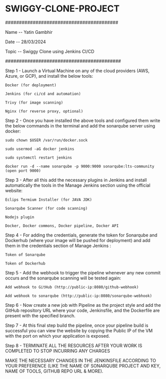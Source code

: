# SWIGGY-CLONE-PROJECT
#########################################

Name -- Yatin Gambhir

Date -- 28/03/2024

Topic -- Swiggy Clone using Jenkins CI/CD

##########################################


Step 1  - Launch a Virtual Machine on any of the cloud providers (AWS, Azure, or GCP), and install the below tools:

`Docker (for deployment)`

`Jenkins (for ci/cd and automation)`

`Trivy (for image scanning)`

`Nginx (for reverse proxy, optional)`

Step 2 - Once you have installed the above tools and configured them write the below commands in the terminal and add the sonarqube server using docker:

`sudo chown $USER /var/run/docker.sock`

`sudo usermod -aG docker jenkins`

`sudo systemctl restart jenkins`

`docker run -d --name sonarqube -p 9000:9000 sonarqube:lts-community (open port 9000)`

Step 3 - After all this add the necessary plugins in Jenkins and install automatically the tools in the Manage Jenkins section using the official website:

`Eclips Termium Installer (for JAVA JDK)`

`Sonarqube Scanner (for code scanning)`

`Nodejs plugin`

`Docker, Docker commons, Docker pipeline, Docker API`

Step 4 - For adding the credentials, generate the token for Sonarqube and Dockerhub (where your image will be pushed for deployment) and add them in the credentials section of Manage Jenkins :

`Token of Sonarqube`

`Token of Dockerhub`

Step 5 - Add the webhook to trigger the pipeline whenever any new commit occurs and the sonarqube scanning will be tested again:

`Add webhook to GitHub (http://public-ip:8080/github-webhook)`

`Add webhook to sonarqube (http://public-ip:8080/sonarqube-webhook)`

Step 6 - Now create a new job with Pipeline as the project style and add the GitHub repository URL where your code, Jenkinsfile, and the Dockerfile are present with the specified branch.

Step 7 - At this final step build the pipeline, once your pipeline build is successful you can view the website by copying the Public IP of the VM with the port on which your application is exposed.

Step 8 - TERMINATE ALL THE RESOURCES AFTER YOUR WORK IS COMPLETED TO STOP INCURRING ANY CHARGES

MAKE THE NECESSARY CHANGES IN THE JENKINSFILE ACCORDING TO YOUR PREFERENCE (LIKE THE NAME OF SONARQUBE PROJECT AND KEY, NAME OF TOOLS, GITHUB REPO URL & MORE).


